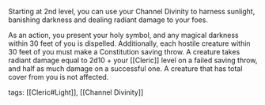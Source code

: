 Starting at 2nd level, you can use your Channel Divinity to harness sunlight, banishing darkness and dealing radiant damage to your foes.

As an action, you present your holy symbol, and any magical darkness within 30 feet of you is dispelled. Additionally, each hostile creature within 30 feet of you must make a Constitution saving throw. A creature takes radiant damage equal to 2d10 + your [[Cleric]] level on a failed saving throw, and half as much damage on a successful one. A creature that has total cover from you is not affected.

tags: [[Cleric#Light]], [[Channel Divinity]]